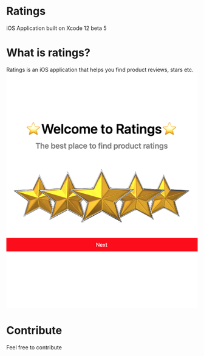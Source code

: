 # Ratings
iOS Application built on Xcode 12 beta 5
# What is ratings?
Ratings is an iOS application that helps you find product reviews, stars etc.
![Application [Mac Catalyst]](https://github.com/Ashwin-Paudel/Ratings/blob/main/Screen%20Shot%202020-08-19%20at%2012.59.33%20PM.png)
# Contribute
Feel free to contribute

